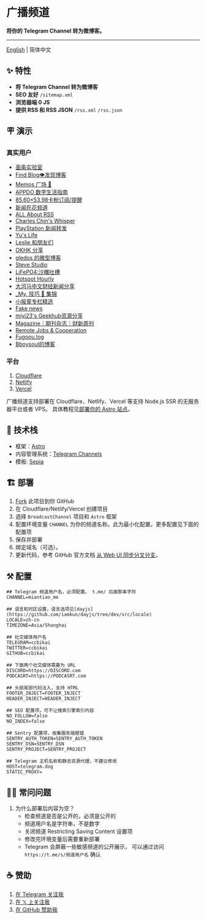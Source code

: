 # 广播频道

**将你的 Telegram Channel 转为微博客。**

---

[English](./README.md) | 简体中文

## ✨ 特性

- **将 Telegram Channel 转为微博客**
- **SEO 友好** `/sitemap.xml`
- **浏览器端 0 JS**
- **提供 RSS 和 RSS JSON** `/rss.xml` `/rss.json`

## 🪧 演示

### 真实用户

- [面条实验室](https://memo.miantiao.me/)
- [Find Blog👁发现博客](https://broadcastchannel.pages.dev/)
- [Memos 广场 🎪](https://now.memobbs.app/)
- [APPDO 数字生活指南](https://mini.appdo.xyz/)
- [85.60×53.98卡粉订阅/提醒](https://tg.docofcard.com/)
- [新闻在花频道](https://tg.istore.app/)
- [ALL About RSS](https://blog.rss.tips/)
- [Charles Chin's Whisper](https://memo.eallion.com/)
- [PlayStation 新闻转发](https://playstationnews.pages.dev)
- [Yu's Life](https://daily.pseudoyu.com/)
- [Leslie 和朋友们](https://tg.imlg.co/)
- [OKHK 分享](https://tg.okhk.net/)
- [gledos 的微型博客](https://microblogging.gledos.science)
- [Steve Studio](https://tgc.surgeee.me/)
- [LiFePO4:沙雕吐槽](https://lifepo4.top)
- [Hotspot Hourly](https://hourly.top/)
- [大河马中文财经新闻分享](https://a.xiaomi318.com/)
- [\_My. 技巧 🎩 集锦](https://channel.mykeyvans.com)
- [小报童专栏精选](https://xiaobaotong.genaiprism.site/)
- [Fake news](https://fake-news.csgo.ovh/)
- [miyi23's Geekhub资源分享](https://gh.miyi23.top/)
- [Magazine｜期刊杂志｜财新周刊](https://themagazine.top)
- [Remote Jobs & Cooperation](https://share-remote-jobs.vercel.app/)
- [Fugoou.log](https://fugoou.xyz)
- [Bboysoul的博客](https://tg.bboy.app/)

### 平台

1. [Cloudflare](https://broadcast-channel.pages.dev/)
2. [Netlify](https://broadcast-channel.netlify.app/)
3. [Vercel](https://broadcast-channel.vercel.app/)

广播频道支持部署在 Cloudflare、Netlify、Vercel 等支持 Node.js SSR 的无服务器平台或者 VPS。
具体教程见[部署你的 Astro 站点](https://docs.astro.build/zh-cn/guides/deploy/)。

## 🧱 技术栈

- 框架：[Astro](https://astro.build/)
- 内容管理系统：[Telegram Channels](https://telegram.org/tour/channels)
- 模板: [Sepia](https://github.com/Planetable/SiteTemplateSepia)

## 🏗️ 部署

1. [Fork](https://github.com/ccbikai/BroadcastChannel/fork) 此项目到你 GitHub
2. 在 Cloudflare/Netlify/Vercel 创建项目
3. 选择 `BroadcastChannel` 项目和 `Astro` 框架
4. 配置环境变量 `CHANNEL` 为你的频道名称。此为最小化配置，更多配置见下面的配置项
5. 保存并部署
6. 绑定域名（可选）。
7. 更新代码，参考 GitHub 官方文档 [从 Web UI 同步分叉分支](https://docs.github.com/zh/pull-requests/collaborating-with-pull-requests/working-with-forks/syncing-a-fork#syncing-a-fork-branch-from-the-web-ui)。

## ⚒️ 配置

```env
## Telegram 频道用户名，必须配置。 t.me/ 后面那串字符
CHANNEL=miantiao_me

## 语言和时区设置，语言选项见[dayjs](https://github.com/iamkun/dayjs/tree/dev/src/locale)
LOCALE=zh-cn
TIMEZONE=Asia/Shanghai

## 社交媒体用户名
TELEGRAM=ccbikai
TWITTER=ccbikai
GITHUB=ccbikai

## 下面两个社交媒体需要为 URL
DISCORD=https://DISCORD.com
PODCASRT=https://PODCASRT.com

## 头部尾部代码注入，支持 HTML
FOOTER_INJECT=FOOTER_INJECT
HEADER_INJECT=HEADER_INJECT

## SEO 配置项，可不让搜索引擎索引内容
NO_FOLLOW=false
NO_INDEX=false

## Sentry 配置项，收集服务端报错
SENTRY_AUTH_TOKEN=SENTRY_AUTH_TOKEN
SENTRY_DSN=SENTRY_DSN
SENTRY_PROJECT=SENTRY_PROJECT

## Telegram 主机名称和静态资源代理，不建议修改
HOST=telegram.dog
STATIC_PROXY=
```

## 🙋🏻 常问问题

1. 为什么部署后内容为空？
   - 检查频道是否是公开的，必须是公开的
   - 频道用户名是字符串，不是数字
   - 关闭频道 Restricting Saving Content 设置项
   - 修改完环境变量后需要重新部署
   - Telegram 会屏蔽一些敏感频道的公开展示， 可以通过访问 `https://t.me/s/频道用户名` 确认

## ☕ 赞助

1. [在 Telegram 关注我](https://t.me/miantiao_me)
2. [在 𝕏 上关注我](https://x.com/ccbikai)
3. [在 GitHub 赞助我](https://github.com/sponsors/ccbikai)

